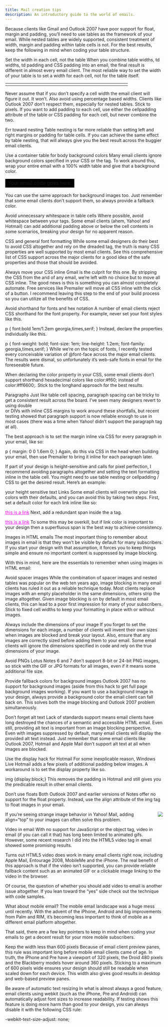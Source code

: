 ```yaml
---
title: Mail creation tips
description: An introductory guide to the world of emails.
---
```


Because clients like Gmail and Outlook 2007 have poor support for float, margin and padding, you’ll need to use tables as the framework of your email. While nested tables are widely supported, consistent treatment of width, margin and padding within table cells is not. For the best results, keep the following in mind when coding your table structure.

Set the width in each cell, not the table
When you combine table widths, td widths, td padding and CSS padding into an email, the final result is different in almost every email client. The most reliable way to set the width of your table is to set a width for each cell, not for the table itself.

<table cellspacing="0" cellpadding="10" border="0">
	<tr>
		<td width="80"></td>
		<td width="280"></td>
	</tr>
</table>
Never assume that if you don’t specify a cell width the email client will figure it out. It won’t. Also avoid using percentage based widths. Clients like Outlook 2007 don’t respect them, especially for nested tables. Stick to pixels. If you want to add padding to each cell, use either the cellpadding attribute of the table or CSS padding for each cell, but never combine the two.

Err toward nesting
Table nesting is far more reliable than setting left and right margins or padding for table cells. If you can achieve the same effect by table nesting, that will always give you the best result across the buggier email clients.

Use a container table for body background colors
Many email clients ignore background colors specified in your CSS or the <body> tag. To work around this, wrap your entire email with a 100% width table and give that a background color.

<table cellspacing="0" cellpadding="0" border="0" width="100%">
	<tr>
		<td bgcolor=”#000000”>
			Your email code goes here.
		</td>
	</tr>
</table>
You can use the same approach for background images too. Just remember that some email clients don’t support them, so always provide a fallback color.

Avoid unnecessary whitespace in table cells
Where possible, avoid whitespace between your <td> tags. Some email clients (ahem, Yahoo! and Hotmail) can add additional padding above or below the cell contents in some scenarios, breaking your design for no apparent reason.

CSS and general font formatting
While some email designers do their best to avoid CSS altogether and rely on the dreaded <font> tag, the truth is many CSS properties are well supported by most email clients. See this comprehensive list of CSS support across the major clients for a good idea of the safe properties and those that should be avoided.

Always move your CSS inline
Gmail is the culprit for this one. By stripping the CSS from the <head> and <body> of any email, we’re left with no choice but to move all CSS inline. The good news is this is something you can almost completely automate. Free services like Premailer will move all CSS inline with the click of a button. I recommend leaving this step to the end of your build process so you can utilize all the benefits of CSS.

Avoid shorthand for fonts and hex notation
A number of email clients reject CSS shorthand for the font property. For example, never set your font styles like this.

p {
	font:bold 1em/1.2em georgia,times,serif;
}
Instead, declare the properties individually like this.

p {
	font-weight: bold;
	font-size: 1em;
	line-height: 1.2em;
	font-family: georgia,times,serif;
}
While we’re on the topic of fonts, I recently tested every conceivable variation of @font-face across the major email clients. The results were dismal, so unfortunately it’s web-safe fonts in email for the foreseeable future.

When declaring the color property in your CSS, some email clients don’t support shorthand hexadecimal colors like color:#f60; instead of color:#ff6600;. Stick to the longhand approach for the best results.

Paragraphs
Just like table cell spacing, paragraph spacing can be tricky to get a consistent result across the board. I’ve seen many designers revert to using double <br /> or DIVs with inline CSS margins to work around these shortfalls, but recent testing showed that paragraph support is now reliable enough to use in most cases (there was a time when Yahoo! didn’t support the paragraph tag at all).

The best approach is to set the margin inline via CSS for every paragraph in your email, like so:

p {
	margin: 0 0 1.6em 0;
}
Again, do this via CSS in the head when building your email, then use Premailer to bring it inline for each paragraph later.

If part of your design is height-sensitive and calls for pixel perfection, I recommend avoiding paragraphs altogether and setting the text formatting inline in the table cell. You might need to use table nesting or cellpadding / CSS to get the desired result. Here’s an example:

<td width="200" style="font-weight:bold; font-size:1em; line-height:1.2em; font-family:georgia,'times',serif;">your height sensitive text</td>
Links
Some email clients will overwrite your link colors with their defaults, and you can avoid this by taking two steps. First, set a default color for each link inline like so:

<a href="http://somesite.com/" style="color:#ff00ff">this is a link</a>
Next, add a redundant span inside the a tag.

<a href="http://somesite.com/" style="color:#ff00ff"><span style="color:#ff00ff">this is a link</span></a>
To some this may be overkill, but if link color is important to your design then a superfluous span is the best way to achieve consistency.

Images in HTML emails
The most important thing to remember about images in email is that they won’t be visible by default for many subscribers. If you start your design with that assumption, it forces you to keep things simple and ensure no important content is suppressed by image blocking.

With this in mind, here are the essentials to remember when using images in HTML email:

Avoid spacer images
While the combination of spacer images and nested tables was popular on the web ten years ago, image blocking in many email clients has ruled it out as a reliable technique today. Most clients replace images with an empty placeholder in the same dimensions, others strip the image altogether. Given image blocking is on by default in most email clients, this can lead to a poor first impression for many of your subscribers. Stick to fixed cell widths to keep your formatting in place with or without images.

Always include the dimensions of your image
If you forget to set the dimensions for each image, a number of clients will invent their own sizes when images are blocked and break your layout. Also, ensure that any images are correctly sized before adding them to your email. Some email clients will ignore the dimensions specified in code and rely on the true dimensions of your image.

Avoid PNGs
Lotus Notes 6 and 7 don’t support 8-bit or 24-bit PNG images, so stick with the GIF or JPG formats for all images, even if it means some additional file size.

Provide fallback colors for background images
Outlook 2007 has no support for background images (aside from this hack to get full page background images working). If you want to use a background image in your design, always provide a background color the email client can fall back on. This solves both the image blocking and Outlook 2007 problem simultaneously.

Don’t forget alt text
Lack of standards support means email clients have long destroyed the chances of a semantic and accessible HTML email. Even still, providing alt text is important from an image blocking perspective. Even with images suppressed by default, many email clients will display the provided alt text instead. Just remember that some email clients like Outlook 2007, Hotmail and Apple Mail don’t support alt text at all when images are blocked.

Use the display hack for Hotmail
For some inexplicable reason, Windows Live Hotmail adds a few pixels of additional padding below images. A workaround is to set the display property like so.

img {display:block;}
This removes the padding in Hotmail and still gives you the predicable result in other email clients.

Don’t use floats
Both Outlook 2007 and earlier versions of Notes offer no support for the float property. Instead, use the align attribute of the img tag to float images in your email.

<img src="image.jpg" align="right">
If you’re seeing strange image behavior in Yahoo! Mail, adding align=“top” to your images can often solve this problem.

Video in email
With no support for JavaScript or the object tag, video in email (if you can call it that) has long been limited to animated gifs. However, some recent research I did into the HTML5 video tag in email showed some promising results.

Turns out HTML5 video does work in many email clients right now, including Apple Mail, Entourage 2008, MobileMe and the iPhone. The real benefit of this approach is that if the video isn’t supported, you can provide reliable fallback content such as an animated GIF or a clickable image linking to the video in the browser.

Of course, the question of whether you should add video to email is another issue altogether. If you lean toward the “yes” side check out the technique with code samples.

What about mobile email?
The mobile email landscape was a huge mess until recently. With the advent of the iPhone, Android and big improvements from Palm and RIM, it’s becoming less important to think of mobile as a different email platform altogether.

That said, there are a few key pointers to keep in mind when coding your emails to get a decent result for your more mobile subscribers.

Keep the width less than 600 pixels
Because of email client preview panes, this rule was important long before mobile email clients came of age. In truth, the iPhone and Pre have a viewport of 320 pixels, the Droid 480 pixels and the Blackberry models hover around 360 pixels. Sticking to a maximum of 600 pixels wide ensures your design should still be readable when scaled down for each device. This width also gives good results in desktop and web-based preview panes.

Be aware of automatic text resizing
In what is almost always a good feature, email clients using webkit (such as the iPhone, Pre and Android) can automatically adjust font sizes to increase readability. If testing shows this feature is doing more harm than good to your design, you can always disable it with the following CSS rule:

-webkit-text-size-adjust: none;
